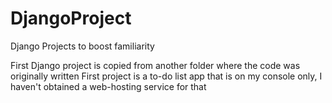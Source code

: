 # DjangoProject
Django Projects to boost familiarity 


First Django project is copied from another folder where the code was originally written
First project is a to-do list app that is on my console only, I haven't obtained a web-hosting service for that




